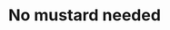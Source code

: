 ---
pid: CH100
title: No mustard needed
location_transcription: East Market St.
zipcode: '19403'
outside_phl: 'Norristown PA '
neighborhood: 
age: '62'
age_range: 60-69
instagram: 
image_file_name: CH_100.jpg
proposal_transcription: Different ethnicities + races in the shape of a Philly soft
  pretzel.
topic: Philadelphia,Unity,Race Ethnicity
topic_summary: 0, 0, 0
type: Other No Form
keywords_other: 
credit: Mike Pollack
image_labels: 
twitter: 
facebook: 
permalink: "/monuments/ch100/"
layout: item-page
---